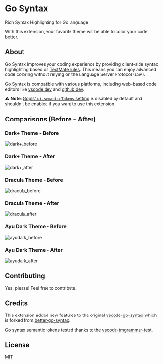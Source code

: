 # Go Syntax

Rich Syntax Highlighting for [Go](https://go.dev/) language

With this extension, your favorite theme will be able to color your code better.

## About

Go Syntax improves your coding experience by providing client-side syntax highlighting based on [TextMate rules](https://macromates.com/manual/en/language_grammars). This means you can enjoy advanced code coloring without relying on the Language Server Protocol (LSP).

Go Syntax is compatible with various platforms, including web-based code editors like [vscode.dev](https://vscode.dev) and [github.dev](https://github.dev).

**⚠️ Note**: [Gopls' `ui.semanticTokens` setting](https://github.com/golang/vscode-go/wiki/settings#uisemantictokens) is disabled by default and shouldn't be enabled if you want to use this extension.

## Comparisons (Before - After)

### Dark+ Theme - Before

![dark+_before](examples/dark+_before.png)

### Dark+ Theme - After

![dark+_after](examples/dark+_after.png)

### Dracula Theme - Before

![dracula_before](examples/dracula_before.png)

### Dracula Theme - After

![dracula_after](examples/dracula_after.png)

### Ayu Dark Theme - Before

![ayudark_before](examples/ayudark_before.png)

### Ayu Dark Theme - After

![ayudark_after](examples/ayudark_after.png)

## Contributing

Yes, please! Feel free to contribute.

## Credits

This extension added new features to the original [vscode-go-syntax](https://github.com/microsoft/vscode/blob/main/extensions/go/syntaxes/go.tmLanguage.json) which is forked from [better-go-syntax](https://github.com/jeff-hykin/better-go-syntax).

Go syntax semantic tokens tested thanks to the [vscode-tmgrammar-test](https://github.com/PanAeon/vscode-tmgrammar-test).

## License

[MIT](https://github.com/worlpaker/go-syntax/blob/master/LICENSE)
